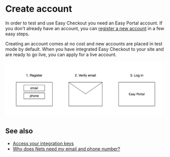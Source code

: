 # Create account 

In order to test and use Easy Checkout you need an Easy Portal account. If you don't already have an account, you can [register a new account](https://portal.dibspayment.eu/registration) in a few easy steps.

Creating an account comes at no cost and new accounts are placed in test mode by default. When you have integrated Easy Checkout to your site and are ready to go live, you can apply for a live account.

![Create Account](./images/create-account.png)

## See also

- [Access your integration keys](access-your-integration-keys.md)
- [Why does Nets need my email and phone number?](https://www.example.com/faq/)
